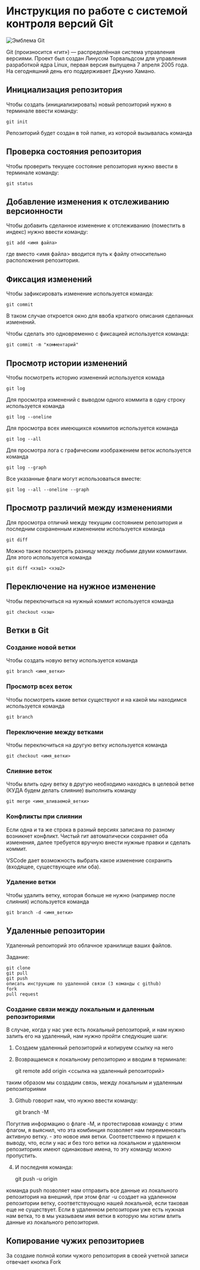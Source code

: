 # **Инструкция по работе с системой контроля версий Git**

![Эмблема Git](git.jpg)

Git (произносится «гит») — распределённая система управления версиями. Проект был создан Линусом Торвальдсом для управления разработкой ядра Linux, первая версия выпущена 7 апреля 2005 года. На сегодняшний день его поддерживает Джунио Хамано.

## Инициализация репозитория

Чтобы создать (инициализировать) новый репозиторий нужно в терминале ввести команду:

    git init

Репозиторий будет создан в той папке, из которой вызывалась команда

## Проверка состояния репозитория

Чтобы проверить текущее состояние репозитория нужно ввести в терминале команду:

    git status

## Добавление изменения к отслеживанию версионности

Чтобы добавить сделанное изменение к отслеживанию (поместить в индекс) нужно ввести команду:

    git add <имя файла>

где вместо <имя файла> вводится путь к файлу относительно расположения репозитория.

## Фиксация изменений

Чтобы зафиксировать изменение используется команда:

    git commit

В таком случае откроется окно для ввоба краткого описания сделанных изменений.

Чтобы сделать это одновременно с фиксацией используется команда:

    git commit -m "комментарий"

## Просмотр истории изменений

Чтобы посмотреть историю изменений используется комада

    git log

Для просмотра изменений с выводом одного коммита в одну строку используется команда

    git log --oneline

Для просмотра всех имеющихся коммитов используется команда

    git log --all

Для просмотра лога с графическим изображением веток используется команда

    git log --graph

Все указанные флаги могут использоваться вместе:

    git log --all --oneline --graph

## Просмотр различий между изменениями

Для просмотра отличий между текущим состоянием репозитория и последним сохраненным изменением используется команда

    git diff

Можно также посмотреть разницу между любыми двуми коммитами. Для этого используется команда

    git diff <хэш1> <хэш2>

## Переключение на нужное изменение

Чтобы переключиться на нужный коммит используется команда

    git checkout <хэш>

## Ветки в Git

### Создание новой ветки

Чтобы создать новую ветку используется команда

    git branch <имя_ветки>

### Просмотр всех веток

Чтобы посмотреть какие ветки существуют и на какой мы находимся используется команда

    git branch

### Переключение между ветками

Чтобы переключиться на другую ветку используется команда

    git checkout <имя_ветки>

### Слияние веток

Чтобы влить одну ветку в другую необходимо находясь в целевой ветке (КУДА будем делать слияние) выполнить команду

    git merge <имя_вливаемой_ветки>

### Конфликты при слиянии

Если одна и та же строка в разный версиях записана по разному возникнет конфликт.
Чистый гит автоматически сохраняет оба изменения, далее требуется вручную внести нужные правки и сделать коммит.

VSСode дает возможность выбрать какое изменение сохранить (входящее, существующее или оба).

### Удаление ветки

Чтобы удалить ветку, которая больше не нужно (например после слияния) используется команда

    git branch -d <имя_ветки>

## Удаленные репозитории

Удаленный репоиторий это облачное хранилище ваших файлов.

Задание:

    git clone
    git pull
    git push
    описать инструкцию по удаленной связи (3 команды с github)
    fork
    pull request

### Создание связи между локальным и даленным репозиториями

В случае, когда у нас уже есть локальный репозиторий, и нам нужно залить его на удаленный, нам нужно пройти следующие шаги:

1. Создаем удаленный репозиторий и копируем ссылку на него
2. Возвращаемся к локальному репозиторию и вводим в терминале:
    
    git remote add origin <ссылка на удаленный репозиторий>

таким образом мы создадим связь, между локальным и удаленным репозиториями

3. Github говорит нам, что нужно ввести команду:

    git branch -M <branchname>

Погуглив информацию о флаге -M, и протестировав команду с этим флагом, я выяснил, что эта комбинция позволяет нам переименовать активную ветку. <branchname> - это новое имя ветки. Соответственно я пришел к выводу, что, если у нас и без того ветки на локальном и удаленном репозиториях имеют одинаковые имена, то эту команду можно пропустить.

4. И последняя команда:

    git push -u origin <branchname>

команда push позволяет нам отправить все данные из локального репозитория на внешний, при этом флаг -u создает на удаленном репозитории ветку, соответствующую нашей локальной, если таковая еще не существует. Если в удаленном репозитории уже есть нужная нам ветка, то в <branchname> мы указываем имя ветки в которую мы хотим влить данные из локального репозитория.


## Копирование чужих репозиториев

За создаие полной копии чужого репозитория в своей учетной записи отвечает кнопка Fork

